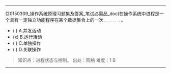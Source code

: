 ---
(20150309_操作系统原理习题集及答案_笔试必需品_doc)在操作系统中进程是一个具有一定独立功能程序在某个数据集合上的一次﹎﹎﹎﹎。
- ( ) A.并发活动 
- (x) B.运行活动 
- ( ) C.单独操作 
- ( ) D.关联操作

> 知识点：进程状态与控制。
> 出处：网络
> 难度：1
> B

---